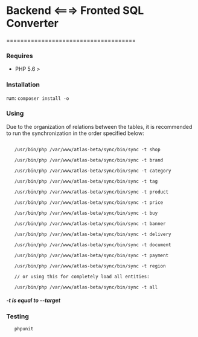 # Backend <===> Fronted SQL Converter #
=====================================

### Requires
* PHP 5.6 >
### Installation
 run: ``` composer install -o ```
 
### Using
 Due to the organization of relations between the tables, 
 it is recommended to run the synchronization in the order specified below:
 
 ```
    
    /usr/bin/php /var/www/atlas-beta/sync/bin/sync -t shop
    
    /usr/bin/php /var/www/atlas-beta/sync/bin/sync -t brand
    
    /usr/bin/php /var/www/atlas-beta/sync/bin/sync -t category
    
    /usr/bin/php /var/www/atlas-beta/sync/bin/sync -t tag
    
    /usr/bin/php /var/www/atlas-beta/sync/bin/sync -t product
    
    /usr/bin/php /var/www/atlas-beta/sync/bin/sync -t price
    
    /usr/bin/php /var/www/atlas-beta/sync/bin/sync -t buy
    
    /usr/bin/php /var/www/atlas-beta/sync/bin/sync -t banner
    
    /usr/bin/php /var/www/atlas-beta/sync/bin/sync -t delivery
    
    /usr/bin/php /var/www/atlas-beta/sync/bin/sync -t document
    
    /usr/bin/php /var/www/atlas-beta/sync/bin/sync -t payment
    
    /usr/bin/php /var/www/atlas-beta/sync/bin/sync -t region

    // or using this for completely load all entities:
    
    /usr/bin/php /var/www/atlas-beta/sync/bin/sync -t all
```
    
##### _-t is equal to --target_
 
### Testing
```
   phpunit
    
```